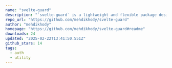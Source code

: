 ```yaml
---
name: "svelte-guard"
description: "`svelte-guard` is a lightweight and flexible package designed to make route guarding in SvelteKit applications easy and efficient."
repo_url: "https://github.com/mehdikhody/svelte-guard"
author: "mehdikhody"
homepage: "https://github.com/mehdikhody/svelte-guard#readme"
downloads: 24
updated: "2025-02-22T13:41:50.551Z"
github_stars: 14
tags: 
  - auth
  - utility
---
```

